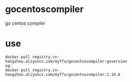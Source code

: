 # gocentoscompiler
go centos compiler

# use

``` docker
docker pull registry.cn-hangzhou.aliyuncs.com/myffx/gocentoscompiler:goversion
eg:
docker pull registry.cn-hangzhou.aliyuncs.com/myffx/gocentoscompiler:1.19.6
```
